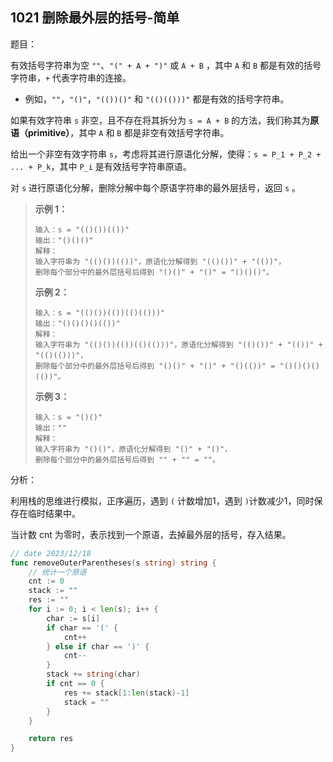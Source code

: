 ## 1021 删除最外层的括号-简单

题目：

有效括号字符串为空 `""`、`"(" + A + ")"` 或 `A + B` ，其中 `A` 和 `B` 都是有效的括号字符串，`+` 代表字符串的连接。

- 例如，`""`，`"()"`，`"(())()"` 和 `"(()(()))"` 都是有效的括号字符串。

如果有效字符串 `s` 非空，且不存在将其拆分为 `s = A + B` 的方法，我们称其为**原语（primitive）**，其中 `A` 和 `B` 都是非空有效括号字符串。

给出一个非空有效字符串 `s`，考虑将其进行原语化分解，使得：`s = P_1 + P_2 + ... + P_k`，其中 `P_i` 是有效括号字符串原语。

对 `s` 进行原语化分解，删除分解中每个原语字符串的最外层括号，返回 `s` 。



> **示例 1：**
>
> ```
> 输入：s = "(()())(())"
> 输出："()()()"
> 解释：
> 输入字符串为 "(()())(())"，原语化分解得到 "(()())" + "(())"，
> 删除每个部分中的最外层括号后得到 "()()" + "()" = "()()()"。
> ```
>
> **示例 2：**
>
> ```
> 输入：s = "(()())(())(()(()))"
> 输出："()()()()(())"
> 解释：
> 输入字符串为 "(()())(())(()(()))"，原语化分解得到 "(()())" + "(())" + "(()(()))"，
> 删除每个部分中的最外层括号后得到 "()()" + "()" + "()(())" = "()()()()(())"。
> ```
>
> **示例 3：**
>
> ```
> 输入：s = "()()"
> 输出：""
> 解释：
> 输入字符串为 "()()"，原语化分解得到 "()" + "()"，
> 删除每个部分中的最外层括号后得到 "" + "" = ""。
> ```



分析：

利用栈的思维进行模拟，正序遍历，遇到 `(` 计数增加1，遇到 `)`计数减少1，同时保存在临时结果中。

当计数 cnt 为零时，表示找到一个原语，去掉最外层的括号，存入结果。

```go
// date 2023/12/18
func removeOuterParentheses(s string) string {
    // 统计一个原语
    cnt := 0
    stack := ""
    res := ""
    for i := 0; i < len(s); i++ {
        char := s[i]
        if char == '(' {
            cnt++
        } else if char == ')' {
            cnt--
        }
        stack += string(char)
        if cnt == 0 {
            res += stack[1:len(stack)-1]
            stack = ""
        }
    }

    return res
}
```

